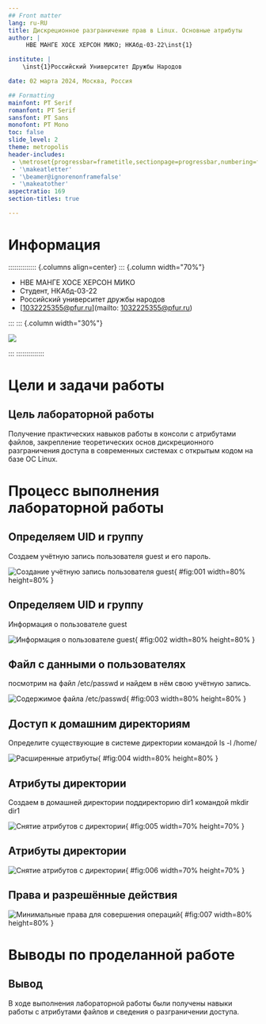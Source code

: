 ```yaml
---
## Front matter
lang: ru-RU
title: Дискреционное разграничение прав в Linux. Основные атрибуты
author: |
	 НВЕ МАНГЕ ХОСЕ ХЕРСОН МИКО; НКАбд-03-22\inst{1}

institute: |
	\inst{1}Российский Университет Дружбы Народов

date: 02 марта 2024, Москва, Россия

## Formatting
mainfont: PT Serif
romanfont: PT Serif
sansfont: PT Sans
monofont: PT Mono
toc: false
slide_level: 2
theme: metropolis
header-includes: 
 - \metroset{progressbar=frametitle,sectionpage=progressbar,numbering=fraction}
 - '\makeatletter'
 - '\beamer@ignorenonframefalse'
 - '\makeatother'
aspectratio: 169
section-titles: true

---
```

# Информация

:::::::::::::: {.columns align=center}
::: {.column width="70%"}

  * НВЕ МАНГЕ ХОСЕ ХЕРСОН МИКО
  * Студент, НКАбд-03-22
  * Российский университет дружбы народов
  * [1032225355@pfur.ru](mailto: 1032225355@pfur.ru)

:::
::: {.column width="30%"}

![](./image/photo.jpg)

:::
::::::::::::::

# Цели и задачи работы

## Цель лабораторной работы

Получение практических навыков работы в консоли с атрибутами файлов, закрепление теоретических основ дискреционного разграничения доступа в современных системах с открытым кодом на базе ОС Linux. 

# Процесс выполнения лабораторной работы

## Определяем UID и группу
 Cоздаем учётную запись пользователя guest и его пароль.
 
![Создание учётную запись пользователя guest](image/1.png){ #fig:001 width=80% height=80% }

## Определяем UID и группу
Информация о пользователе guest

![Информация о пользователе guest](image/2.png){ #fig:002 width=80% height=80% }

## Файл с данными о пользователях

посмотрим на файл /etc/passwd и найдем в нём свою учётную запись.

![Cодержимое файла /etc/passwd ](image/3.png){ #fig:003 width=80% height=80% }

## Доступ к домашним директориям
Определите существующие в системе директории командой ls -l /home/

![Расширенные атрибуты](image/4.png){ #fig:004 width=80% height=80% }


## Атрибуты директории
Cоздаем в домашней директории поддиректорию dir1 командой mkdir dir1

![Снятие атрибутов с директории](image/5.png){ #fig:005 width=70% height=70% }

## Атрибуты директории
![Снятие атрибутов с директории](image/5.1.png){ #fig:006 width=70% height=70% }

## Права и разрешённые действия

![Минимальные права для совершения операций](image/6.png){ #fig:007 width=80% height=80% }


# Выводы по проделанной работе

## Вывод

В ходе выполнения лабораторной работы были получены навыки работы с атрибутами файлов и сведения о разграничении доступа.


